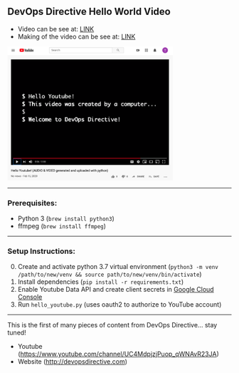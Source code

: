 ## DevOps Directive Hello World Video

- Video can be see at: [LINK](https://www.youtube.com/watch?v=7CIakJ8PMZs)
- Making of the video can be see at: [LINK](https://www.youtube.com/watch?v=5_4vvSSFoY8)

<img src="images/hello_youtube.png" height="300">

---

### Prerequisites:
- Python 3 (`brew install python3`)
- ffmpeg (`brew install ffmpeg`)

---

### Setup Instructions: 

0. Create and activate python 3.7 virtual environment (`python3 -m venv /path/to/new/venv && source path/to/new/venv/bin/activate`)
1. Install dependencies (`pip install -r requirements.txt`)
2. Enable Youtube Data API and create client secrets in [Google Cloud Console](https://console.developers.google.com/apis/api/youtube.googleapis.com/credentials)
3. Run `hello_youtube.py` (uses oauth2 to authorize to YouTube account)

---

This is the first of many pieces of content from DevOps Directive... stay tuned! 
- Youtube (https://www.youtube.com/channel/UC4MdpjzjPuop_qWNAvR23JA)
- Website (http://devopsdirective.com)
